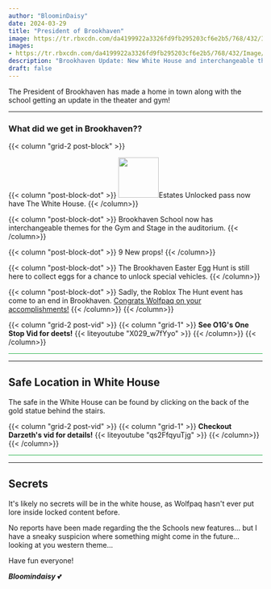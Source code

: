 ```yaml
---
author: "BloominDaisy"
date: 2024-03-29
title: "President of Brookhaven"
image: https://tr.rbxcdn.com/da4199922a3326fd9fb295203cf6e2b5/768/432/Image/Png
images: 
- https://tr.rbxcdn.com/da4199922a3326fd9fb295203cf6e2b5/768/432/Image/Png
description: "Brookhaven Update: New White House and interchangeable themes in school gym and theater."
draft: false
---
```


The President of Brookhaven has made a home in town along with the school getting an update in the theater and gym!

---

### What did we get in Brookhaven??

{{< column "grid-2 post-block" >}}

{{< column "post-block-dot" >}}
<img src="https://tr.rbxcdn.com/426be6561d270c3efc78788be6551e8a/420/420/Image/Png" loading="lazy" style="width: 80px; height: 80px;">Estates Unlocked pass now have The White House. 
{{< /column>}}

{{< column "post-block-dot" >}}
Brookhaven School now has interchangeable themes for the Gym and Stage in the auditorium. 
{{< /column>}}

{{< column "post-block-dot" >}}
9 New props!
{{< /column>}}

{{< column "post-block-dot" >}}
The Brookhaven Easter Egg Hunt is still here to collect eggs for a chance to unlock special vehicles.
{{< /column>}}

{{< column "post-block-dot" >}}
Sadly, the Roblox The Hunt event has come to an end in Brookhaven. [Congrats Wolfpaq on your accomplishments!](/blog/03-15-24/)
{{< /column>}}
{{< /column>}}


{{< column "grid-2 post-vid" >}}
{{< column "grid-1" >}}
**See O1G's One Stop Vid for deets!** {{< liteyoutube "X029_w7fYyo" >}}
{{< /column>}}
{{< /column>}}


<hr style="background-color: #28b44c" size=8 class="post-block">

---

## Safe Location in White House

The safe in the White House can be found by clicking on the back of the gold statue behind the stairs.


{{< column "grid-2 post-vid" >}}
{{< column "grid-1" >}}
**Checkout Darzeth's vid for details!** {{< liteyoutube "qs2FfqyuTjg" >}}
{{< /column>}}
{{< /column>}}

<hr style="background-color: #28b44c" size=8 class="post-block">

---

## Secrets

It's likely no secrets will be in the white house, as Wolfpaq hasn't ever put lore inside locked content before. 

No reports have been made regarding the the Schools new features... but I have a sneaky suspicion where something might come in the future... looking at you western theme...

Have fun everyone!

_**Bloomindaisy**_ <span class="nowrap"><span class="emojify">💕</span>
